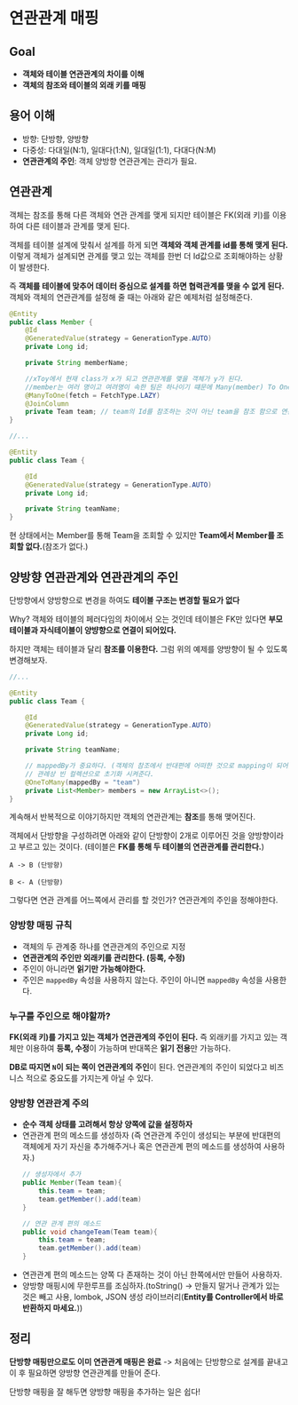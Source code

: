 연관관계 매핑
===

## Goal

 - **객체와 테이블 연관관계의 차이를 이해**
 - **객체의 참조와 테이블의 외래 키를 매핑**

## 용어 이해

- 방향: 단방향, 양방향
- 다중성: 다대일(N:1), 일대다(1:N), 일대일(1:1), 다대다(N:M)
- **연관관계의 주인**: 객체 양방향 연관관계는 관리가 필요.

## 연관관계

객체는 참조를 통해 다른 객체와 연관 관계를 맺게 되지만 테이블은 FK(외래 키)를 이용하여 다른 테이블과 관계를 맺게 된다.

객체를 테이블 설계에 맞춰서 설계를 하게 되면 **객체와 객체 관계를 id를 통해 맺게 된다.** 이렇게 객체가 설계되면 관계를 맺고 있는 객체를 한번 더 Id값으로 조회해야하는 상황이 발생한다.

즉 **객체를 테이블에 맞추어 데이터 중심으로 설계를 하면 협력관계를 맺을 수 없게 된다.** 객체와 객체의 연관관계를 설정해 줄 때는 아래와 같은 예제처럼 설정해준다.

```java
@Entity
public class Member {
    @Id
    @GeneratedValue(strategy = GenerationType.AUTO)
    private Long id;

    private String memberName;

    //xToy에서 현재 class가 x가 되고 연관관계를 맺을 객체가 y가 된다.
    //member는 여러 명이고 여려명이 속한 팀은 하나이기 떄문에 Many(member) To One(Team)이 되는 것이다.
    @ManyToOne(fetch = FetchType.LAZY)
    @JoinColumn
    private Team team; // team의 Id를 참조하는 것이 아닌 team을 참조 함으로 연관관계를 맺게 해준다.
}

//...

@Entity
public class Team {

    @Id
    @GeneratedValue(strategy = GenerationType.AUTO)
    private Long id;

    private String teamName;
}
```

현 상태에서는 Member를 통해 Team을 조회할 수 있지만 **Team에서 Member를 조회할 없다.**(참조가 없다.)

## 양방향 연관관계와 연관관계의 주인

단방향에서 양방향으로 변경을 하여도 **테이블 구조는 변경할 필요가 없다**

Why? 객체와 테이블의 페러다임의 차이에서 오는 것인데 테이블은 FK만 있다면 **부모 테이블과 자식테이블이 양뱡향으로 연결이 되어있다.**

하지만 객체는 테이블과 달리 **참조를 이용한다.** 그럼 위의 예제를 양방향이 될 수 있도록 변경해보자.

```java
//...

@Entity
public class Team {

    @Id
    @GeneratedValue(strategy = GenerationType.AUTO)
    private Long id;

    private String teamName;

    // mappedBy가 중요하다. (객체의 참조에서 반대편에 어떠한 것으로 mapping이 되어있는지 명시해주는 것이다.)
    // 관례상 빈 컬렉션으로 초기화 시켜준다.
    @OneToMany(mappedBy = "team")
    private List<Member> members = new ArrayList<>();
}
```

계속해서 반복적으로 이야기하지만 객체의 연관관계는 **참조**를 통해 맺어진다. 

객체에서 단방향을 구성하려면 아래와 같이 단방향이 2개로 이루어진 것을 양방향이라고 부르고 있는 것이다. (테이블은 **FK를 통해 두 테이블의 연관관계를 관리한다.**)
```
A -> B (단방향)

B <- A (단방향)
```

그렇다면 연관 관계를 어느쪽에서 관리를 할 것인가? 연관관계의 주인을 정해야한다.

### 양방향 매핑 규칙

- 객체의 두 관계중 하나를 연관관계의 주인으로 지정
- **연관관계의 주인만 외래키를 관리한다. (등록, 수정)**
- 주인이 아니라면 **읽기만 가능해야한다.**
- 주인은 `mappedBy` 속성을 사용하지 않는다. 주인이 아니면 `mappedBy` 속성을 사용한다.


### 누구를 주인으로 해야할까?

**FK(외래 키)를 가지고 있는 객체가 연관관계의 주인이 된다.** 즉 외래키를 가지고 있는 객체만 이용하여 **등록, 수정**이 가능하며
반대쪽은 **읽기 전용**만 가능하다.

**DB로 따지면 `N`이 되는 쪽이 연관관계의 주인**이 된다. 연관관계의 주인이 되었다고 비즈니스 적으로 중요도를 가지는게 아닐 수 있다.

### 양방향 연관관계 주의

- **순수 객체 상태를 고려해서 항상 양쪽에 값을 설정하자**
- 연관관계 편의 메소드를 생성하자 (즉 연관관계 주인이 생성되는 부분에 반대편의 객체에게 자기 자신을 추가해주거나 혹은 연관관계 편의 메소드를 생성하여 사용하자.)
    ```java
    // 생성자에서 추가
    public Member(Team team){
        this.team = team;
        team.getMember().add(team)
    }
  
    // 연관 관계 편의 메소드
    public void changeTeam(Team team){
        this.team = team;
        team.getMember().add(team)
    } 
    ```
- 연관관계 편의 메소드는 양쪽 다 존재하는 것이 아닌 한쪽에서만 만들어 사용하자.
- 양방향 매핑시에 무한루프를 조심하자.(toString() -> 만들지 말거나 관계가 있는 것은 빼고 사용, lombok, JSON 생성 라이브러리(**Entity를 Controller에서 바로 반환하지 마세요.**))

## 정리

**단방향 매핑만으로도 이미 연관관계 매핑은 완료** -> 처음에는 단방향으로 설계를 끝내고 이 후 필요하면 양방향 연관관계를 만들어 준다.

단방향 매핑을 잘 해두면 양방향 매핑을 추가하는 일은 쉽다!